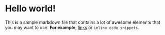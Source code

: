 # Hello world!

This is a sample markdown file that contains a lot of awesome elements that
you may want to use.  __For example__, [links](http://justquillin.com) or
`inline code snippets`.
